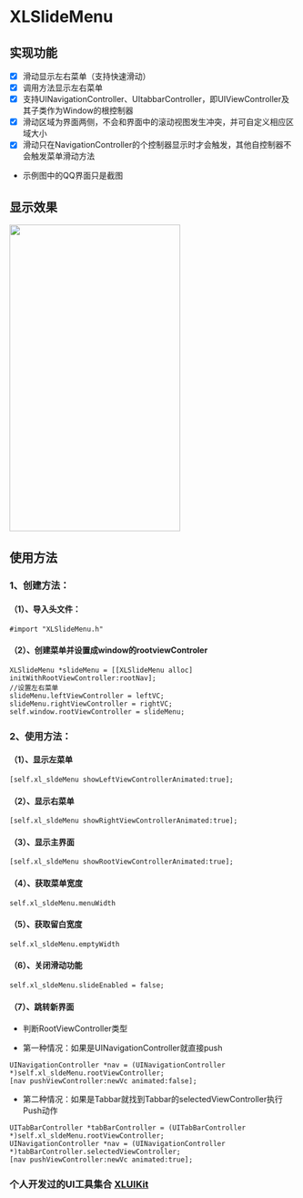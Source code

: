 # XLSlideMenu

## 实现功能

- [x] 滑动显示左右菜单（支持快速滑动）
- [x] 调用方法显示左右菜单
- [x] 支持UINavigationController、UItabbarController，即UIViewController及其子类作为Window的根控制器
- [x] 滑动区域为界面两侧，不会和界面中的滚动视图发生冲突，并可自定义相应区域大小
- [x] 滑动只在NavigationController的个控制器显示时才会触发，其他自控制器不会触发菜单滑动方法
* 示例图中的QQ界面只是截图


## 显示效果

<img src="https://github.com/mengxianliang/XLSlideMenu/blob/master/GIF/1.gif" width=300 height=538 />

## 使用方法

### 1、创建方法：

#### （1）、导入头文件：

```objc
#import "XLSlideMenu.h"
```

#### （2）、创建菜单并设置成window的rootviewControler

```objc
XLSlideMenu *slideMenu = [[XLSlideMenu alloc] initWithRootViewController:rootNav];
//设置左右菜单
slideMenu.leftViewController = leftVC;
slideMenu.rightViewController = rightVC;
self.window.rootViewController = slideMenu;
```

### 2、使用方法：

#### （1）、显示左菜单

```objc
[self.xl_sldeMenu showLeftViewControllerAnimated:true];
```

#### （2）、显示右菜单

```objc
[self.xl_sldeMenu showRightViewControllerAnimated:true];
```

#### （3）、显示主界面

```objc
[self.xl_sldeMenu showRootViewControllerAnimated:true];
```

#### （4）、获取菜单宽度

```objc
self.xl_sldeMenu.menuWidth
```

#### （5）、获取留白宽度

```objc
self.xl_sldeMenu.emptyWidth
```

#### （6）、关闭滑动功能

```objc
self.xl_sldeMenu.slideEnabled = false;
```

#### （7）、跳转新界面

* 判断RootViewController类型

* 第一种情况：如果是UINavigationController就直接push

```objc
UINavigationController *nav = (UINavigationController *)self.xl_sldeMenu.rootViewController;
[nav pushViewController:newVc animated:false];
```

* 第二种情况：如果是Tabbar就找到Tabbar的selectedViewController执行Push动作

```objc
UITabBarController *tabBarController = (UITabBarController *)self.xl_sldeMenu.rootViewController;
UINavigationController *nav = (UINavigationController *)tabBarController.selectedViewController;
[nav pushViewController:newVc animated:true];
```

### 个人开发过的UI工具集合 [XLUIKit](https://github.com/mengxianliang/XLUIKit)
